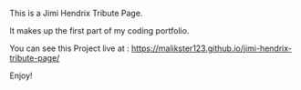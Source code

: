 This is a Jimi Hendrix Tribute Page.

It makes up the first part of my coding portfolio.

You can see this Project live at :
https://malikster123.github.io/jimi-hendrix-tribute-page/

Enjoy!
